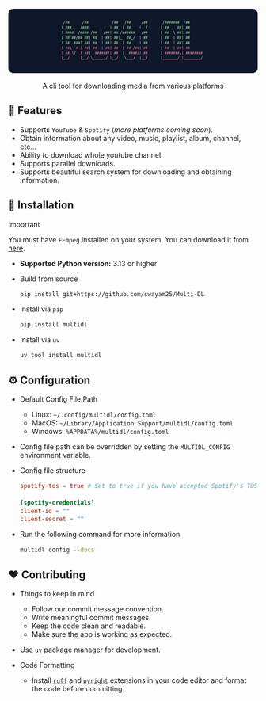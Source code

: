 <div align="center">

![](./assets/banner.png)

A cli tool for downloading media from various platforms

</div>

## 🎯 Features

- Supports `YouTube` & `Spotify` (*more platforms coming soon*).
- Obtain information about any video, music, playlist, album, channel, etc...
- Ability to download whole youtube channel.
- Supports parallel downloads.
- Supports beautiful search system for downloading and obtaining information.

## 🚩 Installation

> [!IMPORTANT]
> You must have `FFmpeg` installed on your system. You can download it from [here](https://ffmpeg.org/download.html).

- **Supported Python version:** 3.13 or higher

- Build from source
    ```sh
    pip install git+https://github.com/swayam25/Multi-DL
    ```

- Install via `pip`
    ```sh
    pip install multidl
    ```

- Install via `uv`
    ```sh
    uv tool install multidl
    ```

## ⚙️ Configuration

- Default Config File Path
    - Linux: `~/.config/multidl/config.toml`
    - MacOS: `~/Library/Application Support/multidl/config.toml`
    - Windows: `%APPDATA%/multidl/config.toml`

- Config file path can be overridden by setting the `MULTIDL_CONFIG` environment variable.

- Config file structure
    ```toml
    spotify-tos = true # Set to true if you have accepted Spotify's TOS

    [spotify-credentials]
    client-id = ""
    client-secret = ""
    ```

- Run the following command for more information
    ```sh
    multidl config --docs
    ```


## ❤️ Contributing

- Things to keep in mind
    - Follow our commit message convention.
    - Write meaningful commit messages.
    - Keep the code clean and readable.
    - Make sure the app is working as expected.

- Use [`uv`](https://docs.astral.sh/uv/) package manager for development.

- Code Formatting
    - Install [`ruff`](https://docs.astral.sh/ruff/editors/) and [`pyright`](https://microsoft.github.io/pyright/#/installation) extensions in your code editor and format the code before committing.
